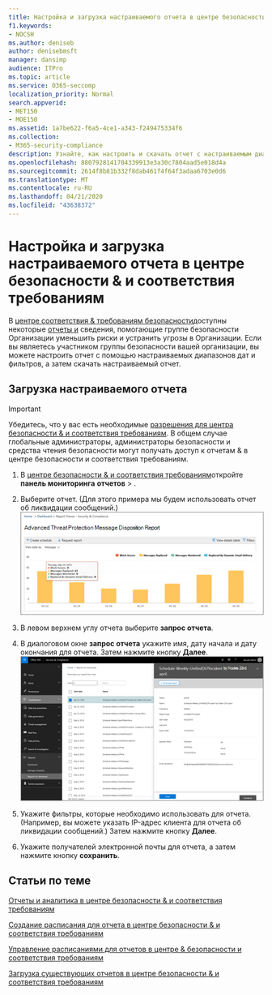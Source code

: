 ```yaml
---
title: Настройка и загрузка настраиваемого отчета в центре безопасности &amp; и соответствия требованиям
f1.keywords:
- NOCSH
ms.author: deniseb
author: denisebmsft
manager: dansimp
audience: ITPro
ms.topic: article
ms.service: O365-seccomp
localization_priority: Normal
search.appverid:
- MET150
- MOE150
ms.assetid: 1a7be622-f6a5-4ce1-a343-f249475334f6
ms.collection:
- M365-security-compliance
description: Узнайте, как настроить и скачать отчет с настраиваемым диапазоном дат и фильтрами в центре безопасности &amp; и соответствия требованиям.
ms.openlocfilehash: 8807928141704339913e3a30c7804aad5e018d4a
ms.sourcegitcommit: 2614f8b81b332f8dab461f4f64f3adaa6703e0d6
ms.translationtype: MT
ms.contentlocale: ru-RU
ms.lasthandoff: 04/21/2020
ms.locfileid: "43638372"
---
```

# <a name="set-up-and-download-a-custom-report-in-the-security-amp-compliance-center"></a>Настройка и загрузка настраиваемого отчета в центре безопасности &amp; и соответствия требованиям

В [центре соответствия &amp; требованиям безопасности](https://protection.office.com)доступны некоторые [отчеты и](reports-and-insights-in-security-and-compliance.md) сведения, помогающие группе безопасности Организации уменьшить риски и устранить угрозы в Организации. Если вы являетесь участником группы безопасности вашей организации, вы можете настроить отчет с помощью настраиваемых диапазонов дат и фильтров, а затем скачать настраиваемый отчет. 
  
## <a name="download-a-custom-report"></a>Загрузка настраиваемого отчета

> [!IMPORTANT]
> Убедитесь, что у вас есть необходимые [разрешения для центра безопасности &amp; и соответствия требованиям](permissions-in-the-security-and-compliance-center.md). В общем случае глобальные администраторы, администраторы безопасности и средства чтения безопасности могут получать доступ к отчетам &amp; в центре безопасности и соответствия требованиям. 
  
1. В [центре безопасности &amp; и соответствия требованиям](https://protection.office.com)откройте **панель мониторинга** **отчетов** \> .
    
2. Выберите отчет. (Для этого примера мы будем использовать отчет об ликвидации сообщений.)<br/>![Выбор отчета о запросе для скачивания отчета](../../media/b566925d-b9d9-453d-9bdd-f2637c7ba140.png)
  
3. В левом верхнем углу отчета выберите **запрос отчета**.
    
4. В диалоговом окне **запрос отчета** укажите имя, дату начала и дату окончания для отчета. Затем нажмите кнопку **Далее**.<br/>![В центре безопасности &amp; и соответствия требованиям выберите \> отчеты отчетов для скачивания](../../media/65e625f5-c98c-49fc-9c1f-8c80ec8308fd.png)
  
5. Укажите фильтры, которые необходимо использовать для отчета. (Например, вы можете указать IP-адрес клиента для отчета об ликвидации сообщений.) Затем нажмите кнопку **Далее**.
    
6. Укажите получателей электронной почты для отчета, а затем нажмите кнопку **сохранить**.
    
## <a name="related-topics"></a>Статьи по теме

[Отчеты и аналитика в центре безопасности &amp; и соответствия требованиям](reports-and-insights-in-security-and-compliance.md)
  
[Создание расписания для отчета в центре безопасности &amp; и соответствия требованиям](create-a-schedule-for-a-report.md)
  
[Управление расписаниями для отчетов в центре &amp; безопасности и соответствия требованиям](manage-schedules-for-multiple-reports.md)
  
[Загрузка существующих отчетов в центре безопасности &amp; и соответствия требованиям](download-existing-reports.md)
  

